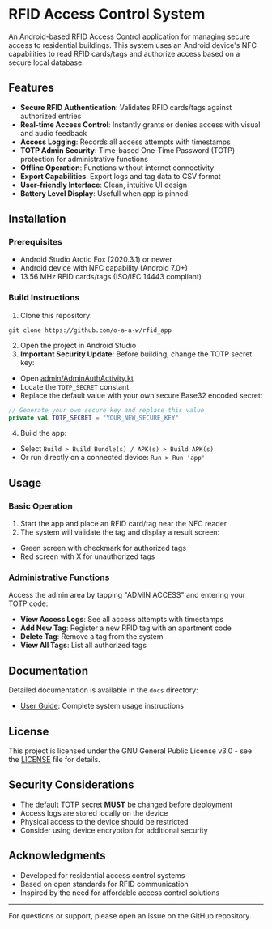 # RFID Access Control System

An Android-based RFID Access Control application for managing secure access to residential buildings. This system uses an Android device's NFC capabilities to read RFID cards/tags and authorize access based on a secure local database.

## Features

- **Secure RFID Authentication**: Validates RFID cards/tags against authorized entries
- **Real-time Access Control**: Instantly grants or denies access with visual and audio feedback
- **Access Logging**: Records all access attempts with timestamps
- **TOTP Admin Security**: Time-based One-Time Password (TOTP) protection for administrative functions
- **Offline Operation**: Functions without internet connectivity
- **Export Capabilities**: Export logs and tag data to CSV format
- **User-friendly Interface**: Clean, intuitive UI design
- **Battery Level Display**: Usefull when app is pinned.

## Installation

### Prerequisites

- Android Studio Arctic Fox (2020.3.1) or newer
- Android device with NFC capability (Android 7.0+)
- 13.56 MHz RFID cards/tags (ISO/IEC 14443 compliant)

### Build Instructions

1. Clone this repository:
```
git clone https://github.com/o-a-a-w/rfid_app
```
2. Open the project in Android Studio
3. **Important Security Update**: Before building, change the TOTP secret key:
- Open [admin/AdminAuthActivity.kt](app/src/main/java/com/example/rfidaccesscontrol/admin/AdminAuthActivity.kt#L40)
- Locate the `TOTP_SECRET` constant
- Replace the default value with your own secure Base32 encoded secret:
```kotlin
// Generate your own secure key and replace this value
private val TOTP_SECRET = "YOUR_NEW_SECURE_KEY"
```
4. Build the app:
- Select `Build > Build Bundle(s) / APK(s) > Build APK(s)`
- Or run directly on a connected device: `Run > Run 'app'`

## Usage

### Basic Operation

1. Start the app and place an RFID card/tag near the NFC reader
2. The system will validate the tag and display a result screen:
- Green screen with checkmark for authorized tags
- Red screen with X for unauthorized tags

### Administrative Functions

Access the admin area by tapping "ADMIN ACCESS" and entering your TOTP code:

- **View Access Logs**: See all access attempts with timestamps
- **Add New Tag**: Register a new RFID tag with an apartment code
- **Delete Tag**: Remove a tag from the system
- **View All Tags**: List all authorized tags

## Documentation

Detailed documentation is available in the `docs` directory:

- [User Guide](docs/README.md): Complete system usage instructions

## License

This project is licensed under the GNU General Public License v3.0 - see the [LICENSE](LICENSE) file for details.

## Security Considerations

- The default TOTP secret **MUST** be changed before deployment
- Access logs are stored locally on the device
- Physical access to the device should be restricted
- Consider using device encryption for additional security

## Acknowledgments

- Developed for residential access control systems
- Based on open standards for RFID communication
- Inspired by the need for affordable access control solutions

---

For questions or support, please open an issue on the GitHub repository.